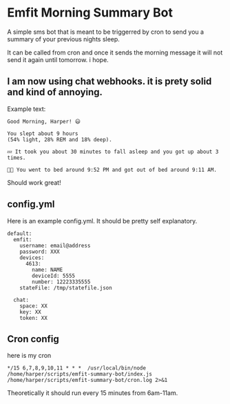 # Emfit Morning Summary Bot

A simple sms bot that is meant to be triggerred by cron to send you a summary of your previous nights sleep. 

It can be called from cron and once it sends the morning message it will not send it again until tomorrow. i hope. 

## I am now using chat webhooks. it is prety solid and kind of annoying. 


Example text:

    Good Morning, Harper! 😃
  
    You slept about 9 hours 
    (54% light, 28% REM and 18% deep). 

    💤 It took you about 30 minutes to fall asleep and you got up about 3 times. 

    🛌🏽 You went to bed around 9:52 PM and got out of bed around 9:11 AM.
  

Should work great!



## config.yml

Here is an example config.yml. It should be pretty self explanatory. 

    default:
      emfit:
        username: email@address
        password: XXX
        devices:
          4613:
            name: NAME
            deviceId: 5555
            number: 12223335555
        stateFile: /tmp/statefile.json

      chat:
        space: XX
        key: XX
        token: XX




## Cron config
here is my cron

`*/15 6,7,8,9,10,11 * * *  /usr/local/bin/node /home/harper/scripts/emfit-summary-bot/index.js /home/harper/scripts/emfit-summary-bot/cron.log 2>&1`

Theoretically it should run every 15 minutes from 6am-11am.
